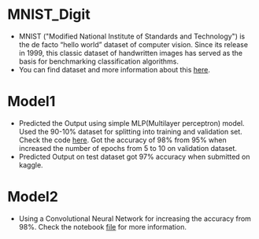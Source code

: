 # MNIST_Digit
- MNIST ("Modified National Institute of Standards and Technology") is the de facto “hello world” dataset of computer vision. Since its release in 1999, this classic dataset of handwritten images has served as the basis for benchmarking classification algorithms. 
- You can find dataset and more information about this [here](https://www.kaggle.com/c/digit-recognizer).

# Model1
- Predicted the Output using simple MLP(Multilayer perceptron) model. Used the 90-10% dataset for splitting into training and validation set. Check the code [here](https://github.com/ankurshukla03/MNIST_Digit/blob/master/Digit_MLP.ipynb). Got the accuracy of 98% from 95% when increased the number of epochs from 5 to 10 on validation dataset.
- Predicted Output on test dataset got 97% accuracy when submitted on kaggle.

# Model2
- Using a Convolutional Neural Network for increasing the accuracy from 98%. Check the notebook [file](https://github.com/ankurshukla03/MNIST_Digit/blob/master/Digit_CNN.ipynb) for more information.
